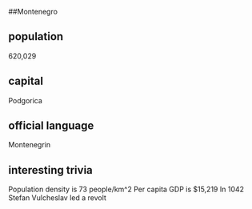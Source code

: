 ##Montenegro
## population
620,029

## capital
Podgorica
 
## official language
Montenegrin

## interesting trivia
Population density is 73 people/km^2
Per capita GDP is $15,219
In 1042 Stefan Vulcheslav led a revolt



